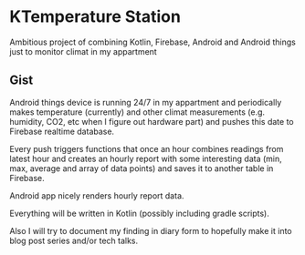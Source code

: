 # KTemperature Station

Ambitious project of combining Kotlin, Firebase, Android and Android things just to monitor climat in my appartment


## Gist 

Android things device is running 24/7 in my appartment and periodically makes temperature (currently) and other climat measurements (e.g. humidity, CO2, etc when I figure out hardware part) and pushes this date to Firebase realtime database.

Every push triggers functions that once an hour combines readings from latest hour and creates an hourly report with some interesting data (min, max, average and array of data points) and saves it to another table in Firebase.

Android app nicely renders hourly report data.

Everything will be written in Kotlin (possibly including gradle scripts). 

Also I will try to document my finding in diary form to hopefully make it into blog post series and/or tech talks.
